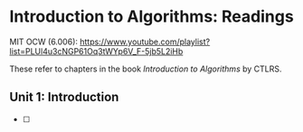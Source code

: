 Introduction to Algorithms: Readings
===

MIT OCW (6.006): 
https://www.youtube.com/playlist?list=PLUl4u3cNGP61Oq3tWYp6V_F-5jb5L2iHb

These refer to chapters in the book *Introduction to Algorithms* by CTLRS.

Unit 1: Introduction
---

- [ ] 
